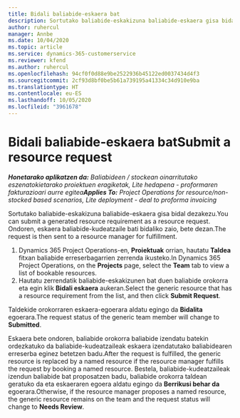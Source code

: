 ```yaml
---
title: Bidali baliabide-eskaera bat
description: Sortutako baliabide-eskakizuna baliabide-eskaera gisa bidal dezakezu. Ondoren, eskaera baliabide-kudeatzaile bati bidaliko zaio, bete dezan.
author: ruhercul
manager: Annbe
ms.date: 10/04/2020
ms.topic: article
ms.service: dynamics-365-customerservice
ms.reviewer: kfend
ms.author: ruhercul
ms.openlocfilehash: 94cf0f0d88e9be2522936b45122ed0037434d4f3
ms.sourcegitcommit: 2cf93d8bf0be5b61a739195a41334c34d910e9ba
ms.translationtype: HT
ms.contentlocale: eu-ES
ms.lasthandoff: 10/05/2020
ms.locfileid: "3961678"
---
```

# <a name="submit-a-resource-request"></a><span data-ttu-id="691a6-104">Bidali baliabide-eskaera bat</span><span class="sxs-lookup"><span data-stu-id="691a6-104">Submit a resource request</span></span>

<span data-ttu-id="691a6-105">_**Honetarako aplikatzen da:** Baliabideen / stockean oinarritutako eszenatokietarako proiektuen eragiketak, Lite hedapena - proformaren fakturazioari aurre egitea_</span><span class="sxs-lookup"><span data-stu-id="691a6-105">_**Applies To:** Project Operations for resource/non-stocked based scenarios, Lite deployment - deal to proforma invoicing_</span></span>

<span data-ttu-id="691a6-106">Sortutako baliabide-eskakizuna baliabide-eskaera gisa bidal dezakezu.</span><span class="sxs-lookup"><span data-stu-id="691a6-106">You can submit a generated resource requirement as a resource request.</span></span> <span data-ttu-id="691a6-107">Ondoren, eskaera baliabide-kudeatzaile bati bidaliko zaio, bete dezan.</span><span class="sxs-lookup"><span data-stu-id="691a6-107">The request is then sent to a resource manager for fulfillment.</span></span>

1. <span data-ttu-id="691a6-108">Dynamics 365 Project Operations-en, **Proiektuak** orrian, hautatu **Taldea** fitxan baliabide erreserbagarrien zerrenda ikusteko.</span><span class="sxs-lookup"><span data-stu-id="691a6-108">In Dynamics 365 Project Operations, on the **Projects** page, select the **Team** tab to view a list of bookable resources.</span></span> 
2. <span data-ttu-id="691a6-109">Hautatu zerrendatik baliabide-eskakizunen bat duen baliabide orokorra eta egin klik **Bidali eskaera** aukeran.</span><span class="sxs-lookup"><span data-stu-id="691a6-109">Select the generic resource that has a resource requirement from the list, and then click **Submit Request**.</span></span>

<span data-ttu-id="691a6-110">Taldekide orokorraren eskaera-egoerara aldatu egingo da **Bidalita** egoerara.</span><span class="sxs-lookup"><span data-stu-id="691a6-110">The request status of the generic team member will change to **Submitted**.</span></span>

<span data-ttu-id="691a6-111">Eskaera bete ondoren, baliabide orokorra baliabide izendatu batekin ordezkatuko da baliabide-kudeatzaileak eskaera izendatutako baliabidearen erreserba eginez betetzen badu.</span><span class="sxs-lookup"><span data-stu-id="691a6-111">After the request is fulfilled, the generic resource is replaced by a named resource if the resource manager fulfills the request by booking a named resource.</span></span> <span data-ttu-id="691a6-112">Bestela, baliabide-kudeatzaileak izendun baliabide bat proposatzen badu, baliabide orokorra taldean geratuko da eta eskaeraren egoera aldatu egingo da **Berrikusi behar da** egoerara.</span><span class="sxs-lookup"><span data-stu-id="691a6-112">Otherwise, if the resource manager proposes a named resource, the generic resource remains on the team and the request status will change to **Needs Review**.</span></span>
